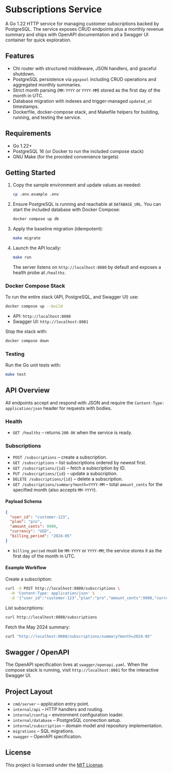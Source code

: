 # Subscriptions Service

A Go 1.22 HTTP service for managing customer subscriptions backed by PostgreSQL. The
service exposes CRUD endpoints plus a monthly revenue summary and ships with
OpenAPI documentation and a Swagger UI container for quick exploration.

## Features

- Chi router with structured middleware, JSON handlers, and graceful shutdown.
- PostgreSQL persistence via `pgxpool` including CRUD operations and aggregated
  monthly summaries.
- Strict month parsing (`MM-YYYY` or `YYYY-MM`) stored as the first day of the
  month in UTC.
- Database migration with indexes and trigger-managed `updated_at` timestamps.
- Dockerfile, docker-compose stack, and Makefile helpers for building, running,
  and testing the service.

## Requirements

- Go 1.22+
- PostgreSQL 16 (or Docker to run the included compose stack)
- GNU Make (for the provided convenience targets)

## Getting Started

1. Copy the sample environment and update values as needed:

   ```bash
   cp .env.example .env
   ```

2. Ensure PostgreSQL is running and reachable at `DATABASE_URL`. You can start
   the included database with Docker Compose:

   ```bash
   docker compose up db
   ```

3. Apply the baseline migration (idempotent):

   ```bash
   make migrate
   ```

4. Launch the API locally:

   ```bash
   make run
   ```

   The server listens on `http://localhost:8080` by default and exposes a health
   probe at `/healthz`.

### Docker Compose Stack

To run the entire stack (API, PostgreSQL, and Swagger UI) use:

```bash
docker compose up --build
```

- API: `http://localhost:8080`
- Swagger UI: `http://localhost:8081`

Stop the stack with:

```bash
docker compose down
```

### Testing

Run the Go unit tests with:

```bash
make test
```

## API Overview

All endpoints accept and respond with JSON and require the `Content-Type:
application/json` header for requests with bodies.

### Health

- `GET /healthz` – returns `200 OK` when the service is ready.

### Subscriptions

- `POST /subscriptions` – create a subscription.
- `GET /subscriptions` – list subscriptions ordered by newest first.
- `GET /subscriptions/{id}` – fetch a subscription by ID.
- `PUT /subscriptions/{id}` – update a subscription.
- `DELETE /subscriptions/{id}` – delete a subscription.
- `GET /subscriptions/summary?month=YYYY-MM` – total `amount_cents` for the
  specified month (also accepts `MM-YYYY`).

#### Payload Schema

```json
{
  "user_id": "customer-123",
  "plan": "pro",
  "amount_cents": 9900,
  "currency": "USD",
  "billing_period": "2024-05"
}
```

- `billing_period` must be `MM-YYYY` or `YYYY-MM`; the service stores it as the
  first day of the month in UTC.

#### Example Workflow

Create a subscription:

```bash
curl -X POST http://localhost:8080/subscriptions \
  -H 'Content-Type: application/json' \
  -d '{"user_id":"customer-123","plan":"pro","amount_cents":9900,"currency":"USD","billing_period":"2024-05"}'
```

List subscriptions:

```bash
curl http://localhost:8080/subscriptions
```

Fetch the May 2024 summary:

```bash
curl "http://localhost:8080/subscriptions/summary?month=2024-05"
```

## Swagger / OpenAPI

The OpenAPI specification lives at `swagger/openapi.yaml`. When the compose
stack is running, visit `http://localhost:8081` for the interactive Swagger UI.

## Project Layout

- `cmd/server` – application entry point.
- `internal/api` – HTTP handlers and routing.
- `internal/config` – environment configuration loader.
- `internal/database` – PostgreSQL connection setup.
- `internal/subscription` – domain model and repository implementation.
- `migrations` – SQL migrations.
- `swagger` – OpenAPI specification.

## License

This project is licensed under the [MIT License](LICENSE).
